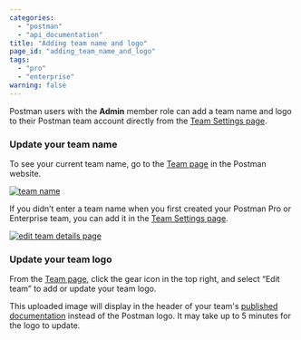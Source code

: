 ```yaml
---
categories:
  - "postman"
  - "api_documentation"
title: "Adding team name and logo"
page_id: "adding_team_name_and_logo"
tags: 
  - "pro"
  - "enterprise"
warning: false
---
```


Postman users with the **Admin** member role can add a team name and logo to their Postman team account directly from the [Team Settings page](https://app.getpostman.com/dashboard/teams/edit).

### Update your team name

To see your current team name, go to the [Team page](https://app.getpostman.com/dashboard/teams) in the Postman website.

[![team name](https://s3.amazonaws.com/postman-static-getpostman-com/postman-docs/docs-team.png)](https://s3.amazonaws.com/postman-static-getpostman-com/postman-docs/docs-team.png)

If you didn’t enter a team name when you first created your Postman Pro or Enterprise team, you can add it in the [Team Settings page](https://app.getpostman.com/dashboard/teams).

[![edit team details page](https://s3.amazonaws.com/postman-static-getpostman-com/postman-docs/docs-team-settings-page.png)](https://s3.amazonaws.com/postman-static-getpostman-com/postman-docs/docs-team-settings-page.png)

### Update your team logo

From the [Team page](https://app.getpostman.com/dashboard/teams), click the gear icon in the top right, and select “Edit team” to add or update your team logo.

This uploaded image will display in the header of your team's [published documentation](/docs/postman/api_documentation/intro_to_api_documentation) instead of the Postman logo. It may take up to 5 minutes for the logo to update.




